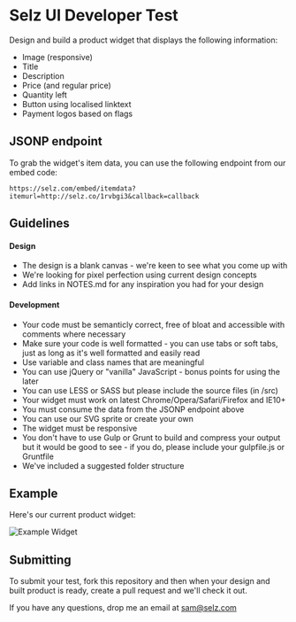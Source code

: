 # Selz UI Developer Test

Design and build a product widget that displays the following information: 

- Image (responsive)
- Title
- Description
- Price (and regular price)
- Quantity left
- Button using localised linktext
- Payment logos based on flags

## JSONP endpoint
To grab the widget's item data, you can use the following endpoint from our embed code:

```
https://selz.com/embed/itemdata?itemurl=http://selz.co/1rvbgi3&callback=callback
```

## Guidelines

#### Design

- The design is a blank canvas - we're keen to see what you come up with
- We're looking for pixel perfection using current design concepts
- Add links in NOTES.md for any inspiration you had for your design

#### Development

- Your code must be semanticly correct, free of bloat and accessible with comments where necessary
- Make sure your code is well formatted - you can use tabs or soft tabs, just as long as it's well formatted and easily read
- Use variable and class names that are meaningful 
- You can use jQuery or "vanilla" JavaScript - bonus points for using the later
- You can use LESS or SASS but please include the source files (in /src)
- Your widget must work on latest Chrome/Opera/Safari/Firefox and IE10+
- You must consume the data from the JSONP endpoint above
- You can use our SVG sprite or create your own
- The widget must be responsive
- You don't have to use Gulp or Grunt to build and compress your output but it would be good to see - if you do, please include your gulpfile.js or Gruntfile
- We've included a suggested folder structure

## Example
Here's our current product widget:

![Example Widget](https://cldup.com/F0xluFG_CL-3000x3000.png)

## Submitting
To submit your test, fork this repository and then when your design and built product is ready, create a pull request and we'll check it out.

If you have any questions, drop me an email at [sam@selz.com](mailto:sam@selz.com)